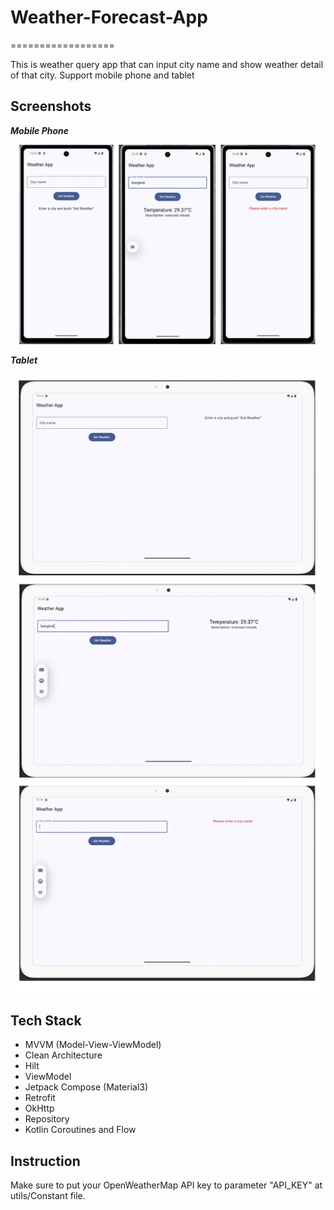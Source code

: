 # Weather-Forecast-App
==================

This is weather query app that can input city name and show weather detail of that city.
Support mobile phone and tablet

## Screenshots
***Mobile Phone***

![Screenshot1](https://raw.githubusercontent.com/siratee377/Weather-Forecast-App/main/screenshot_phone.png)

***Tablet***

![Screenshot2](https://raw.githubusercontent.com/siratee377/Weather-Forecast-App/main/screenshot_tablet.png)

## Tech Stack

* MVVM (Model-View-ViewModel)
* Clean Architecture
* Hilt
* ViewModel
* Jetpack Compose (Material3)
* Retrofit
* OkHttp
* Repository
* Kotlin Coroutines and Flow

## Instruction
Make sure to put your OpenWeatherMap API key to parameter "API_KEY" at utils/Constant file.
